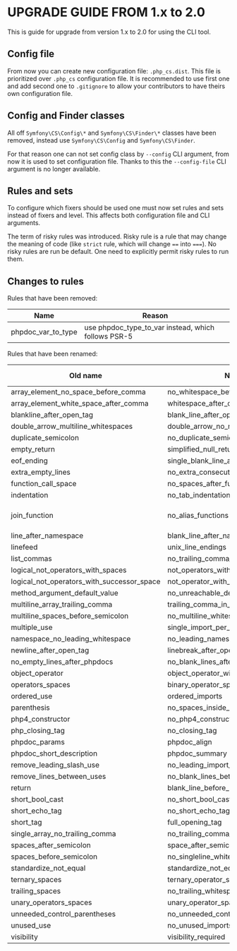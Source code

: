 UPGRADE GUIDE FROM 1.x to 2.0
=============================

This is guide for upgrade from version 1.x to 2.0 for using the CLI tool.

Config file
-----------
From now you can create new configuration file: `.php_cs.dist`. This file is prioritized over `.php_cs` configuration file. It is recommended to use first one and add second one to `.gitignore` to allow your contributors to have theirs own configuration file.

Config and Finder classes
-------------------------
All off `Symfony\CS\Config\*` and `Symfony\CS\Finder\*` classes have been removed, instead use `Symfony\CS\Config` and `Symfony\CS\Finder`.

For that reason one can not set config class by `--config` CLI argument, from now it is used to set configuration file. Thanks to this the `--config-file` CLI argument is no longer available.

Rules and sets
--------------
To configure which fixers should be used one must now set rules and sets instead of fixers and level. This affects both configuration file and CLI arguments.

The term of risky rules was introduced. Risky rule is a rule that may change the meaning of code (like `strict` rule, which will change `==` into `===`). No risky rules are run be default. One need to explicitly permit risky rules to run them.

Changes to rules
----------------
Rules that have been removed:

Name | Reason
---- | ------
phpdoc_var_to_type | use phpdoc_type_to_var instead, which follows PSR-5

Rules that have been renamed:

Old name | New name | Additional info
-------- | -------- | ---------------
array_element_no_space_before_comma            | no_whitespace_before_comma_in_array
array_element_white_space_after_comma          | whitespace_after_comma_in_array
blankline_after_open_tag                       | blank_line_after_opening_tag
double_arrow_multiline_whitespaces             | double_arrow_no_multiline_whitespace
duplicate_semicolon                            | no_duplicate_semicolons
empty_return                                   | simplified_null_return
eof_ending                                     | single_blank_line_at_eof
extra_empty_lines                              | no_extra_consecutive_blank_lines
function_call_space                            | no_spaces_after_function_name
indentation                                    | no_tab_indentation
join_function                                  | no_alias_functions                                | new one fixes more aliases
line_after_namespace                           | blank_line_after_namespace
linefeed                                       | unix_line_endings
list_commas                                    | no_trailing_comma_in_list_call
logical_not_operators_with_spaces              | not_operators_with_space
logical_not_operators_with_successor_space     | not_operator_with_successor_space
method_argument_default_value                  | no_unreachable_default_argument_value
multiline_array_trailing_comma                 | trailing_comma_in_multiline_array
multiline_spaces_before_semicolon              | no_multiline_whitespace_before_semicolons
multiple_use                                   | single_import_per_statement
namespace_no_leading_whitespace                | no_leading_namespace_whitespace
newline_after_open_tag                         | linebreak_after_opening_tag
no_empty_lines_after_phpdocs                   | no_blank_lines_after_phpdoc
object_operator                                | object_operator_without_whitespace
operators_spaces                               | binary_operator_spaces
ordered_use                                    | ordered_imports
parenthesis                                    | no_spaces_inside_parenthesis
php4_constructor                               | no_php4_constructor
php_closing_tag                                | no_closing_tag
phpdoc_params                                  | phpdoc_align
phpdoc_short_description                       | phpdoc_summary
remove_leading_slash_use                       | no_leading_import_slash
remove_lines_between_uses                      | no_blank_lines_between_uses
return                                         | blank_line_before_return
short_bool_cast                                | no_short_bool_cast
short_echo_tag                                 | no_short_echo_tag
short_tag                                      | full_opening_tag
single_array_no_trailing_comma                 | no_trailing_comma_in_singleline_array
spaces_after_semicolon                         | space_after_semicolon
spaces_before_semicolon                        | no_singleline_whitespace_before_semicolons
standardize_not_equal                          | standardize_not_equals
ternary_spaces                                 | ternary_operator_spaces
trailing_spaces                                | no_trailing_whitespace
unary_operators_spaces                         | unary_operator_spaces
unneeded_control_parentheses                   | no_unneeded_control_parentheses
unused_use                                     | no_unused_imports
visibility                                     | visibility_required
